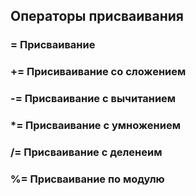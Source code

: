 ## Операторы присваивания
### =	Присваивание
### +=	Присиваивание со сложением
### -=	Присваивание с вычитанием
### *=	Присваивание с умножением
### /=	Присваивание с деленеим
### %=	Присваивание по модулю